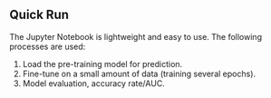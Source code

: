 ## Quick Run

The Jupyter Notebook is lightweight and easy to use. The following processes are used:
1) Load the pre-training model for prediction.
2) Fine-tune on a small amount of data (training several epochs).
3) Model evaluation, accuracy rate/AUC.
